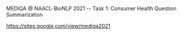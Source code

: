MEDIQA @ NAACL-BioNLP 2021 -- Task 1: Consumer Health Question Summarization  

https://sites.google.com/view/mediqa2021

